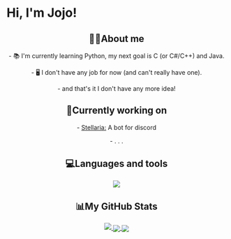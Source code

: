 # Hi, I'm Jojo!


<h2 align="center">👋🏻About me</h2>

<p align ="center">- 📚 I'm currently learning Python, my next goal is C (or C#/C++) and Java. </p>

<p align ="center">- 🖥️ I don't have any job for now (and can't really have one). </p>

<p align ="center"> - and that's it I don't have any more idea! </p>

<h2 align="center">📝Currently working on</h2>

<p align="center">- <a href="https://github.com/JojoFR1/Stellaria-Bot">Stellaria:</a> A bot for discord</p>

<p align="center"> - . . . </p>

<h2 align="center">💻Languages and tools</h2>
<div align ="center">
  <a href="https://skillicons.dev">
    <img align ="center" src="https://skillicons.dev/icons?i=python,js,html,vscode,discord,bots,github,git"/>
  </a>
</div>

<h2 align="center">📊My GitHub Stats</h2>

<div align ="center">
  <a href="https://github.com/JojoFR1/">
    <img src="https://github-readme-stats.vercel.app/api?username=jojofr1&show_icons=true&include_all_commits=true&theme=codeSTACKr" />
  </a>
  <a href="https://wakatime.com/@JojoFR1">
    <img align="center" src="https://github-readme-stats.vercel.app/api/wakatime?username=@jojofr1&theme=codeSTACKr" />
  </a>
  <a href="https://github.com/JojoFR1">
    <img align="center" src="https://github-readme-stats.vercel.app/api/top-langs/?username=jojofr1&theme=codeSTACKr" />
  </a>
</div>

